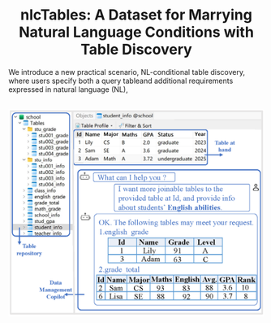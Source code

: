 <div align= "center">
    <h1> nlcTables: A Dataset for Marrying Natural Language Conditions with Table Discovery</h1>
</div>

We introduce a new practical scenario, NL-conditional table discovery, where users specify both a query tableand additional requirements expressed in natural language (NL),  

<br>

<div align="center">
<img src="imgs/F1.png" width="1000px">
</div>
<br>
